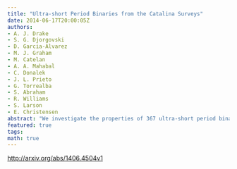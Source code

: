 ```yaml
---
title: "Ultra-short Period Binaries from the Catalina Surveys"
date: 2014-06-17T20:00:05Z
authors:
- A. J. Drake
- S. G. Djorgovski
- D. Garcia-Alvarez
- M. J. Graham
- M. Catelan
- A. A. Mahabal
- C. Donalek
- J. L. Prieto
- G. Torrealba
- S. Abraham
- R. Williams
- S. Larson
- E. Christensen
abstract: "We investigate the properties of 367 ultra-short period binary candidates selected from 31,000 sources recently identified from Catalina Surveys data. Based on light curve morphology, along with WISE, SDSS and GALEX multi-colour photometry, we identify two distinct groups of binaries with periods below the 0.22 day contact binary minimum. In contrast to most recent work, we spectroscopically confirm the existence of M-dwarf+M-dwarf contact binary systems. By measuring the radial velocity variations for five of the shortest-period systems, we find examples of rare cool-white dwarf+M-dwarf binaries. Only a few such systems are currently known. Unlike warmer white dwarf systems, their UV flux and their optical colours and spectra are dominated by the M-dwarf companion. We contrast our discoveries with previous photometrically-selected ultra-short period contact binary candidates, and highlight the ongoing need for confirmation using spectra and associated radial velocity measurements. Overall, our analysis increases the number of ultra-short period contact binary candidates by more than an order of magnitude."
featured: true
tags:
math: true
---
```

http://arxiv.org/abs/1406.4504v1
